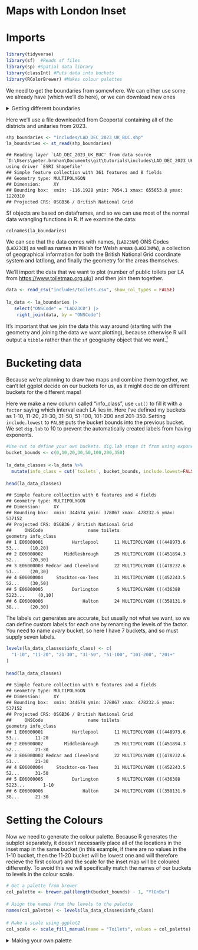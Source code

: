 Maps with London Inset
================

# Imports

``` r
library(tidyverse)
library(sf)  #Reads sf files
library(sp) #Spatial data library
library(classInt) #Puts data into buckets
library(RColorBrewer) #Makes colour palettes
```

We need to get the boundaries from somewhere. We can either use some we
already have (which we’ll do here), or we can download new ones

<details>
<summary>
Getting different boundaries
</summary>

We usually get our boundaries from the [ONS
Geoportal](https://geoportal.statistics.gov.uk/). It’s a little
bemusing, but you generally to look in the menu under Boundaries,
Administrative Boundaries.

If you need districts, you want “Local Authority Districts”, which also
contains metropolitan districts and UAs. If you don’t want districts,
you probably want “Counties and Unitary Authorities”.

Pay attention to which year your data is from, as you’ll need the
correct boundaries for that year. You probably want the filed labelled
“BUC”, as that has the least detail and will take the least time to
process. The others will work though.

We want the download labelled “shapefile”. Unzip all of the files from
the zip into your target directory. (You do want all of them, `shp`
files store their metadata in separate files)
</details>


Here we’ll use a file downloaded from Geoportal containing all of the
districts and unitaries from 2023.

``` r
shp_boundaries <- "includes/LAD_DEC_2023_UK_BUC.shp"
la_boundaries <- st_read(shp_boundaries)
```

    ## Reading layer `LAD_DEC_2023_UK_BUC' from data source `D:\Users\peter.brohan\Documents\git\tutorials\includes\LAD_DEC_2023_UK_BUC.shp' using driver `ESRI Shapefile'
    ## Simple feature collection with 361 features and 8 fields
    ## Geometry type: MULTIPOLYGON
    ## Dimension:     XY
    ## Bounding box:  xmin: -116.1928 ymin: 7054.1 xmax: 655653.8 ymax: 1220310
    ## Projected CRS: OSGB36 / British National Grid

Sf objects are based on dataframes, and so we can use most of the normal
data wrangling functions in R. If we examine the data:

    colnames(la_boundaries)

We can see that the data comes with names, (`LAD23NM`) ONS Codes
(`LAD23CD`) as well as names in Welsh for Welsh areas (`LAD23NMW`), a
collection of geographical information for both the British National
Grid coordinate system and lat/long, and finally the geometry for the
areas themselves.

We’ll import the data that we want to plot (number of public toilets per
LA from <https://www.toiletmap.org.uk/>) and then join them together.

``` r
data <- read_csv("includes/toilets.csv", show_col_types = FALSE)

la_data <- la_boundaries |>
   select("ONSCode" = "LAD23CD") |>
    right_join(data, by = "ONSCode")
```

It’s important that we join the data this way around (starting with the
geometry and joining the data we want plotting), because otherwise R
will output a `tibble` rather than the `sf` geography object that we
want.[^1]

# Bucketing data

Because we’re planning to draw two maps and combine them together, we
can’t let ggplot decide on our buckets for us, as it might decide on
different buckets for the different maps!

Here we make a new column called “info_class”, use `cut()` to fill it
with a `factor` saying which interval each LA lies in. Here I’ve defined
my buckets as 1-10, 11-20, 21-30, 31-50, 51-100, 101-200 and 201-350.
Setting `include.lowest` to `FALSE` puts the bucket bounds into the
previous bucket. We set `dig.lab` to 10 to prevent the automatically
created labels from having exponents.

``` r
#Use cut to define your own buckets. dig.lab stops it from using exponents
bucket_bounds <- c(0,10,20,30,50,100,200,350)

la_data_classes <-la_data %>%
  mutate(info_class = cut(`toilets`, bucket_bounds, include.lowest=FALSE, dig.lab=10))

head(la_data_classes)
```

    ## Simple feature collection with 6 features and 4 fields
    ## Geometry type: MULTIPOLYGON
    ## Dimension:     XY
    ## Bounding box:  xmin: 344674 ymin: 378867 xmax: 478232.6 ymax: 537152
    ## Projected CRS: OSGB36 / British National Grid
    ##     ONSCode                 name toilets                       geometry info_class
    ## 1 E06000001           Hartlepool      11 MULTIPOLYGON (((448973.6 53...    (10,20]
    ## 2 E06000002        Middlesbrough      25 MULTIPOLYGON (((451894.3 52...    (20,30]
    ## 3 E06000003 Redcar and Cleveland      22 MULTIPOLYGON (((478232.6 51...    (20,30]
    ## 4 E06000004     Stockton-on-Tees      31 MULTIPOLYGON (((452243.5 52...    (30,50]
    ## 5 E06000005           Darlington       5 MULTIPOLYGON (((436388 5223...     (0,10]
    ## 6 E06000006               Halton      24 MULTIPOLYGON (((358131.9 38...    (20,30]

The labels `cut` generates are accurate, but usually not what we want,
so we can define custom labels for each one by renaming the levels of
the factor. You need to name *every* bucket, so here I have 7 buckets,
and so must supply seven labels.

``` r
levels(la_data_classes$info_class) <- c(
  "1-10", "11-20", "21-30", "31-50", "51-100", "101-200", "201+"
)

head(la_data_classes)
```

    ## Simple feature collection with 6 features and 4 fields
    ## Geometry type: MULTIPOLYGON
    ## Dimension:     XY
    ## Bounding box:  xmin: 344674 ymin: 378867 xmax: 478232.6 ymax: 537152
    ## Projected CRS: OSGB36 / British National Grid
    ##     ONSCode                 name toilets                       geometry info_class
    ## 1 E06000001           Hartlepool      11 MULTIPOLYGON (((448973.6 53...      11-20
    ## 2 E06000002        Middlesbrough      25 MULTIPOLYGON (((451894.3 52...      21-30
    ## 3 E06000003 Redcar and Cleveland      22 MULTIPOLYGON (((478232.6 51...      21-30
    ## 4 E06000004     Stockton-on-Tees      31 MULTIPOLYGON (((452243.5 52...      31-50
    ## 5 E06000005           Darlington       5 MULTIPOLYGON (((436388 5223...       1-10
    ## 6 E06000006               Halton      24 MULTIPOLYGON (((358131.9 38...      21-30

# Setting the Colours

Now we need to generate the colour palette. Because R generates the
subplot separately, it doesn’t necessarily place all of the locations in
the inset map in the same bucket (in this example, if there are no
values in the 1-10 bucket, then the 11-20 bucket will be lowest one and
will therefore recieve the first colour) and the scale for the inset map
will be coloured differently. To avoid this we will specifically match
the names of our buckets to levels in the colour scale.

``` r
# Get a palette from brewer
col_palette <- brewer.pal(length(bucket_bounds) - 1, "YlGnBu")

# Asign the names from the levels to the palette
names(col_palette) <- levels(la_data_classes$info_class)

# Make a scale using ggplot2 
col_scale <- scale_fill_manual(name = "Toilets", values = col_palette)
```

<details>
<summary>
Making your own palette
</summary>

`brewer.pal` just makes a vector of hex colour codes, and so if you
would like to make your own palette, you can just replace the first line
with a vector of the colours you would like using in order,
e.g. `col_palette <- c("#ffffff", "#cccccc", "#000000")` will make a
palette of length 3 going from white to black.

Remember that it needs to be the same length as the number of buckets
you have or you will get an error.
<details>

# Generate the big map

We start by generating the large map using all of our data. This is
mostly the same as making a normal plot in ggplot, we’re using the
dataset `la_data_classes` and we are setting the aesthetics `geometry`
to the `geometry` column, and we want to fill the geometries using the
`info_class` column.

`geom_sf` adds the map data to the plot, we’ve set the opacity (`alpha`)
to 0.8, we want the outline (`colour`) to be black, and we want it to be
quite thin so the size it set to (`0.3`).

We also want to get rid of the background, label and axes that plots
usually have, and we use our scale `col_scale` to colour in the regions.

``` r
p <- ggplot(la_data_classes, aes(geometry = geometry, fill = info_class)) +
  geom_sf(alpha = 0.8,
          colour = 'black',
          size = 0.3) +
  labs(x = NULL, y = NULL)+
  col_scale +
  theme(panel.background = element_blank(),
        line = element_blank(),
        axis.text = element_blank())

p
```

![](img/maps/unnamed-chunk-1-1.png)<!-- -->

# Make the London Insert

Now we want to generate just the inset map of London. There are a number
of ways to do this, but the easiest is just to select only the LAs which
are in London (whose ONSCode begins with “E090”) and plot only them.

We create a small map using only that data and the same scale so that we
can add it to the other map. The only difference here is that we’ve
added a border to the map to help us to distinguish it. We also remove
the legend as we would like the to only display on the larger map.

``` r
la_data_london <- la_data_classes |> filter(str_detect(ONSCode, "E090")) 
p_zoom_london <- ggplot(la_data_london, aes(geometry = geometry, fill=info_class)) +
  geom_sf(alpha = 0.8,
          colour = 'black',
          size = 0.3) +
  labs(x = NULL, y = NULL)+
  col_scale +
  theme(panel.background = element_blank(),
        line = element_blank(),
        axis.text = element_blank(),
        panel.border = element_rect(colour = "black", fill=NA, linewidth=1),
        legend.position = "none")

p_zoom_london
```

![](img/maps/just%20london-1.png)<!-- -->

We then need to have ggplot2 render the London map so that it knows what
to add to the large map. We can do this using the `ggplotGrob` function,
which will render the map to the primitive shapes ggplot2 uses to build
graphs.

``` r
p_grob_london <- ggplotGrob(p_zoom_london)
```

# Add it all together

Now we need to add the grob in to the original map. This is the most
painful part as we need to use OSGB36 coordinates to place the inset
physically on the larger map somewhere. The coordinates are in OSGB36
coordinates, which is a horrible trap. You can learn all about it
[here](https://www.ordnancesurvey.co.uk/documents/resources/guide-coordinate-systems-great-britain.pdf),
and you can convert long/lat coordinates into OSGB36 using [this
calculator](https://webapps.bgs.ac.uk/data/webservices/convertForm.cfm).

Here I’ve just used trial-and-error to move the map away from the edges
until it’s somewhere nice. Note that it won’t stretch the map at all,
instead it makes the inset as large as it can be inside the defined area
without distorting it, and then places it at the centre of the defined
area. This can make for quite a frustrating time placing it as it can be
difficult to work out exactly how large it will be and effect changing
the dimensions can have.

``` r
p3 <- p +
  annotation_custom(grob = p_grob_london,
                    xmin = max(la_boundaries$BNG_E) - 150000,
                    xmax = max(la_boundaries$BNG_E) + 50000,
                    ymin = min(la_boundaries$BNG_N),
                    ymax = min(la_boundaries$BNG_N) + 1200000)



# If your map is only of England, these coordinates will usually place the inset nicely in the bottom-right corner
#  annotation_custom(grob = p_grob_london,
#                    xmin = max(la_boundaries$BNG_E) + 50000,
#                    xmax = max(la_boundaries$BNG_E) + 300000,
#                    ymin = min(la_boundaries$BNG_N) + 15000,
#                    ymax = min(la_boundaries$BNG_N) + 180000)

p3
```

![](img/maps/make%20london-1.png)<!-- -->

# Shetland

We could do something similar with Shetland to make the map a bit
shorter

``` r
# Make a Shetland map
la_data_shetland <- la_data_classes |> filter(ONSCode == "S12000027") 
p_zoom_shetland <- ggplot(la_data_shetland, aes(geometry = geometry, fill=info_class)) +
  geom_sf(alpha = 0.8,
          colour = 'black',
          size = 0.3) +
  labs(x = NULL, y = NULL)+
  col_scale +
  theme(panel.background = element_blank(),
        line = element_blank(),
        axis.text = element_blank(),
        panel.border = element_rect(colour = "black", fill=NA, linewidth=1),
        legend.position = "none")

p_grob_shetland <- ggplotGrob(p_zoom_shetland)


# Remove Shetland from the large map
p_no_shetland <- ggplot(la_data_classes |> filter(ONSCode != "S12000027"), aes(geometry = geometry, fill = info_class)) +
  geom_sf(alpha = 0.8,
          colour = 'black',
          size = 0.3) +
  labs(x = NULL, y = NULL)+
  col_scale +
  theme(panel.background = element_blank(),
        line = element_blank(),
        axis.text = element_blank())

two_insets <- p_no_shetland +  
  annotation_custom(grob = p_grob_london, 
                    xmin = max(la_boundaries$BNG_E) - 150000,
                    xmax = max(la_boundaries$BNG_E) + 50000,
                    ymin = min(la_boundaries$BNG_N),
                    ymax = min(la_boundaries$BNG_N) + 1200000) +
  annotation_custom(grob = p_grob_shetland,
                    xmin = max(la_boundaries$BNG_E) - 50000,
                    xmax = max(la_boundaries$BNG_E) + 50000,
                    ymin = max(la_boundaries$BNG_N) - 500000,
                    ymax = max(la_boundaries$BNG_N) - 150000
                    )

two_insets
```

![](img/maps/shetland-1.png)<!-- -->

\<!– Also to add - \# Using Leaflet \# Adding backgrounds from
Openmapwhetever

[^1]: In this example it doesn’t actually matter too much, but some
    functions are expecting `sf` objects, which can create some very
    bemusing errors.
